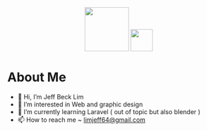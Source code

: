 <div id="header" align="center">
  <img src="https://bestanimations.com/media/knights-rpg/1157056055knight-pixel-art.gif" width="100"/>
  <img src="https://i.gifer.com/origin/a1/a1a734fdb6457e1adadc7ef98c3e2bac_w200.gif" width="50" height="50"/>
</div>
 
 # About Me
 
- 👋 Hi, I’m Jeff Beck Lim
- 👀 I’m interested in Web and graphic design
- 🌱 I’m currently learning Laravel ( out of topic but also blender ) 
- 📫 How to reach me ~ limjeff64@gmail.com

<!---
JeffBeckLim/JeffBeckLim is a ✨ special ✨ repository because its `README.md` (this file) appears on your GitHub profile.
You can click the Preview link to take a look at your changes.
--->
